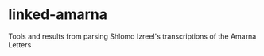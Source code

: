 # linked-amarna
Tools and results from parsing Shlomo Izreel's transcriptions of the Amarna Letters
